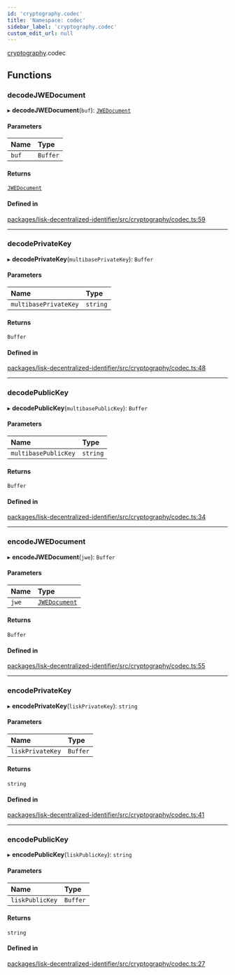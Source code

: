 ```yaml
---
id: 'cryptography.codec'
title: 'Namespace: codec'
sidebar_label: 'cryptography.codec'
custom_edit_url: null
---
```


[cryptography](cryptography.md).codec

## Functions

### decodeJWEDocument

▸ **decodeJWEDocument**(`buf`): [`JWEDocument`](../interfaces/JWEDocument.md)

#### Parameters

| Name  | Type     |
| :---- | :------- |
| `buf` | `Buffer` |

#### Returns

[`JWEDocument`](../interfaces/JWEDocument.md)

#### Defined in

[packages/lisk-decentralized-identifier/src/cryptography/codec.ts:59](https://github.com/aldhosutra/lisk-did/blob/dd73109/packages/lisk-decentralized-identifier/src/cryptography/codec.ts#L59)

---

### decodePrivateKey

▸ **decodePrivateKey**(`multibasePrivateKey`): `Buffer`

#### Parameters

| Name                  | Type     |
| :-------------------- | :------- |
| `multibasePrivateKey` | `string` |

#### Returns

`Buffer`

#### Defined in

[packages/lisk-decentralized-identifier/src/cryptography/codec.ts:48](https://github.com/aldhosutra/lisk-did/blob/dd73109/packages/lisk-decentralized-identifier/src/cryptography/codec.ts#L48)

---

### decodePublicKey

▸ **decodePublicKey**(`multibasePublicKey`): `Buffer`

#### Parameters

| Name                 | Type     |
| :------------------- | :------- |
| `multibasePublicKey` | `string` |

#### Returns

`Buffer`

#### Defined in

[packages/lisk-decentralized-identifier/src/cryptography/codec.ts:34](https://github.com/aldhosutra/lisk-did/blob/dd73109/packages/lisk-decentralized-identifier/src/cryptography/codec.ts#L34)

---

### encodeJWEDocument

▸ **encodeJWEDocument**(`jwe`): `Buffer`

#### Parameters

| Name  | Type                                          |
| :---- | :-------------------------------------------- |
| `jwe` | [`JWEDocument`](../interfaces/JWEDocument.md) |

#### Returns

`Buffer`

#### Defined in

[packages/lisk-decentralized-identifier/src/cryptography/codec.ts:55](https://github.com/aldhosutra/lisk-did/blob/dd73109/packages/lisk-decentralized-identifier/src/cryptography/codec.ts#L55)

---

### encodePrivateKey

▸ **encodePrivateKey**(`liskPrivateKey`): `string`

#### Parameters

| Name             | Type     |
| :--------------- | :------- |
| `liskPrivateKey` | `Buffer` |

#### Returns

`string`

#### Defined in

[packages/lisk-decentralized-identifier/src/cryptography/codec.ts:41](https://github.com/aldhosutra/lisk-did/blob/dd73109/packages/lisk-decentralized-identifier/src/cryptography/codec.ts#L41)

---

### encodePublicKey

▸ **encodePublicKey**(`liskPublicKey`): `string`

#### Parameters

| Name            | Type     |
| :-------------- | :------- |
| `liskPublicKey` | `Buffer` |

#### Returns

`string`

#### Defined in

[packages/lisk-decentralized-identifier/src/cryptography/codec.ts:27](https://github.com/aldhosutra/lisk-did/blob/dd73109/packages/lisk-decentralized-identifier/src/cryptography/codec.ts#L27)
